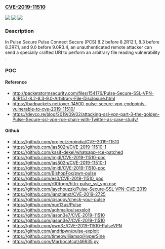 ### [CVE-2019-11510](https://cve.mitre.org/cgi-bin/cvename.cgi?name=CVE-2019-11510)
![](https://img.shields.io/static/v1?label=Product&message=n%2Fa&color=blue)
![](https://img.shields.io/static/v1?label=Version&message=n%2Fa&color=blue)
![](https://img.shields.io/static/v1?label=Vulnerability&message=n%2Fa&color=brighgreen)

### Description

In Pulse Secure Pulse Connect Secure (PCS) 8.2 before 8.2R12.1, 8.3 before 8.3R7.1, and 9.0 before 9.0R3.4, an unauthenticated remote attacker can send a specially crafted URI to perform an arbitrary file reading vulnerability .

### POC

#### Reference
- http://packetstormsecurity.com/files/154176/Pulse-Secure-SSL-VPN-8.1R15.1-8.2-8.3-9.0-Arbitrary-File-Disclosure.html
- https://badpackets.net/over-14500-pulse-secure-vpn-endpoints-vulnerable-to-cve-2019-11510/
- https://devco.re/blog/2019/09/02/attacking-ssl-vpn-part-3-the-golden-Pulse-Secure-ssl-vpn-rce-chain-with-Twitter-as-case-study/

#### Github
- https://github.com/projectzeroindia/CVE-2019-11510
- https://github.com/jas502n/CVE-2019-11510-1
- https://github.com/kasif-dekel/whatsapp-rce-patched
- https://github.com/imjdl/CVE-2019-11510-poc
- https://github.com/jas502n/CVE-2019-11510-1
- https://github.com/imjdl/CVE-2019-11510-poc
- https://github.com/BishopFox/pwn-pulse
- https://github.com/es0/CVE-2019-11510_poc
- https://github.com/r00tpgp/http-pulse_ssl_vpn.nse
- https://github.com/jaychouzzk/Pulse-Secure-SSL-VPN-CVE-2019
- https://github.com/ianxtianxt/CVE-2019-2725
- https://github.com/cisagov/check-your-pulse
- https://github.com/nuc13us/Pulse
- https://github.com/aqhmal/pulsexploit
- https://github.com/jason3e7/CVE-2019-11510
- https://github.com/jason3e7/CVE-2019-11510
- https://github.com/pwn3z/CVE-2019-11510-PulseVPN
- https://github.com/andripwn/pulse-exploit
- https://github.com/timeowilliamsq/HyperSine
- https://github.com/Marbocatcat/46635.py


